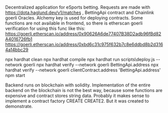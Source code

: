 Decentralized application for eSports betting. Requests are made with https://dota.haglund.dev/v1/matches , BettingApi contract and Chainlink goerli Oracles. Alchemy key is used for deploying contracts. Some functions are not available in frontend, so there is etherscan goerli verification for using this func like this:
https://goerli.etherscan.io/address/0x90626A6de77407B38D2adb96fBd82A4016726fb1
https://goerli.etherscan.io/address/0xbd6c31c975f632b7c8e6ddbd8b2d3164a14bbc29

npx hardhat clean
npx hardhat compile
npx hardhat run scripts\deploy.js --network goerli
npx hardhat verify --network goerli BettingApi.address
npx hardhat verify --network goerli clientContract.address 'BettingApi.address'
npm start

Backend runs on blockchain with solidity. Implementation of the entire backend on the blockchain is not the best way, because some functions are expensive and contract stores string data. Probably it makes sense to implement a contract factory CREATE CREATE2. But it was created to demonstrate.

